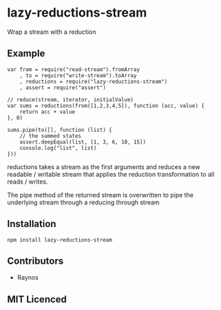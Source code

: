 # lazy-reductions-stream

Wrap a stream with a reduction

## Example

```
var from = require("read-stream").fromArray
    , to = require("write-stream").toArray
    , reductions = require("lazy-reductions-stream")
    , assert = require("assert")

// reduce(stream, iterator, initialValue)
var sums = reductions(from([1,2,3,4,5]), function (acc, value) {
    return acc + value
}, 0)

sums.pipe(to([], function (list) {
    // the summed states
    assert.deepEqual(list, [1, 3, 6, 10, 15])
    console.log("list", list)
}))
```

reductions takes a stream as the first arguments and reduces a new readable / writable stream that applies the reduction transformation to all reads / writes.

The pipe method of the returned stream is overwritten to pipe the underlying stream through a reducing through stream

## Installation

`npm install lazy-reductions-stream`

## Contributors

 - Raynos

## MIT Licenced
